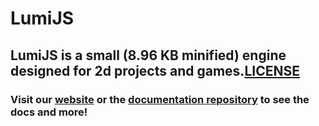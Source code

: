 # LumiJS
## LumiJS is a small (8.96 KB minified) engine designed for 2d projects and games.[LICENSE](LICENSE.md)
### Visit our [website](https://lumi.js.org) or the [documentation repository](https://github.com/FuriousTsunami/LumiJSDocs) to see the docs and more!
